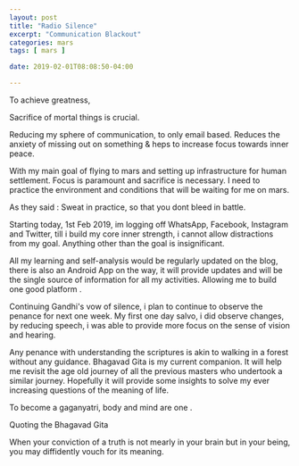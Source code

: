 ```yaml
---
layout: post
title: "Radio Silence"
excerpt: "Communication Blackout"
categories: mars
tags: [ mars ]

date: 2019-02-01T08:08:50-04:00

---
```



To achieve greatness,

Sacrifice of mortal things is crucial.

Reducing my sphere of communication, to only email based. Reduces the anxiety
of missing out on something & heps to increase focus towards inner peace.

With my main goal of flying to mars and setting up infrastructure for human
settlement. Focus is paramount and sacrifice is necessary. I need to practice
the environment and conditions that will be waiting for me on mars.

As they said : Sweat in practice, so that you dont bleed in battle.


Starting today, 1st Feb 2019, im logging off WhatsApp, Facebook, Instagram and Twitter,
till i build my core inner strength, i cannot allow distractions from my goal. Anything
other than the goal is insignificant.

All my learning and self-analysis would be regularly updated on the blog, there is also
an Android App on the way, it will provide updates and will be the single source of information
for all my activities. Allowing me to build one good platform .

Continuing Gandhi's vow of silence, i plan to continue to observe the penance for next one week.
My first one day salvo, i did observe changes, by reducing speech, i was able to provide more
focus on the sense of vision and hearing.


Any penance with understanding the scriptures is akin to walking in a forest without any guidance.
Bhagavad Gita is my current companion. It will help me revisit the age old journey of all the
previous masters who undertook a similar journey. Hopefully it will provide some insights to solve
my ever increasing questions of the meaning of life.

To become a gaganyatri, body and mind are one .

Quoting the Bhagavad Gita

When your conviction of a truth is not mearly in your brain but in your being, you may
diffidently vouch for its meaning.
